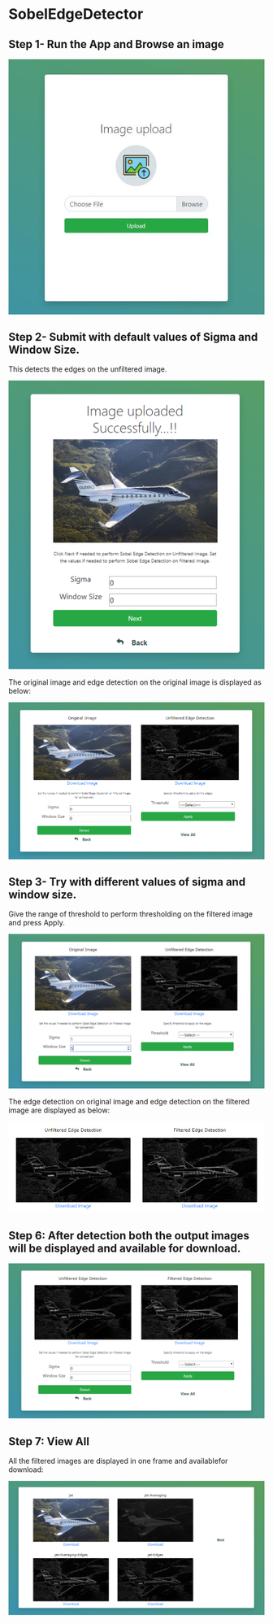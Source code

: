 # SobelEdgeDetector

## Step 1- Run the App and Browse an image

![](readme_imgs/screenshot1.jpg)


## Step 2- Submit with default values of Sigma and Window Size. 
This detects the edges on the unfiltered image.  

![](readme_imgs/screenshot2.PNG)

The original image and edge detection on the original image is displayed as below: 

![](readme_imgs/screenshot3.PNG)


## Step 3- Try with different values of sigma and window size. 
Give the range of threshold to perform thresholding on the filtered image and press Apply. 

![](readme_imgs/screenshot4.PNG)

The edge detection on original image and edge detection on the filtered image are displayed as below: 

![](readme_imgs/screenshotDn.PNG)


## Step 6: After detection both the output images will be displayed and available for download. 

![](readme_imgs/screenshot5.PNG)


## Step 7: View All

All the filtered images are displayed in one frame and availablefor download: 

![](readme_imgs/screenshot6.PNG)




